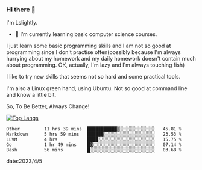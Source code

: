 ### Hi there 👋

I'm Lslightly.

- 🌱 I’m currently learning basic computer science courses.

I just learn some basic programming skills and I am not so good at programming since I don't practise often(possibly because I'm always hurrying about my homework and my daily homework doesn't contain much about programming. OK, actually, I'm lazy and I'm always touching fish)

I like to try new skills that seems not so hard and some practical tools.

I'm also a Linux green hand, using Ubuntu. Not so good at command line and know a little bit.

So, To Be Better, Always Change!

[![Top Langs](https://github-readme-stats.vercel.app/api/top-langs/?username=Lslightly&layout=compact)](https://github.com/anuraghazra/github-readme-stats)

<!--START_SECTION:waka-->

```text
Other         11 hrs 39 mins  ███████████▒░░░░░░░░░░░░░   45.81 %
Markdown      5 hrs 59 mins   ██████░░░░░░░░░░░░░░░░░░░   23.53 %
LLVM          4 hrs           ████░░░░░░░░░░░░░░░░░░░░░   15.75 %
Go            1 hr 49 mins    █▓░░░░░░░░░░░░░░░░░░░░░░░   07.14 %
Bash          56 mins         █░░░░░░░░░░░░░░░░░░░░░░░░   03.68 %
```

<!--END_SECTION:waka-->

date:2023/4/5

